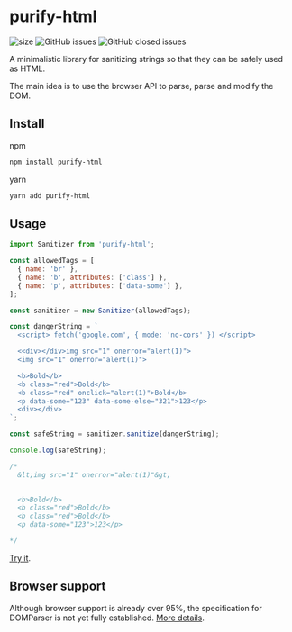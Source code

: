 # purify-html

![size](https://img.shields.io/github/languages/code-size/Aleksandr-JS-Developer/purify-html?style=flat-square)
![GitHub issues](https://img.shields.io/github/issues-raw/Aleksandr-JS-Developer/purify-html?style=flat-square)
![GitHub closed issues](https://img.shields.io/github/issues-closed-raw/Aleksandr-JS-Developer/purify-html?style=flat-square)

A minimalistic library for sanitizing strings so that they can be safely used as HTML.

The main idea is to use the browser API to parse, parse and modify the DOM.

## Install

npm

```bash
npm install purify-html
```

yarn

```bash
yarn add purify-html
```

## Usage

```javascript
import Sanitizer from 'purify-html';

const allowedTags = [
  { name: 'br' },
  { name: 'b', attributes: ['class'] },
  { name: 'p', attributes: ['data-some'] },
];

const sanitizer = new Sanitizer(allowedTags);

const dangerString = `
  <script> fetch('google.com', { mode: 'no-cors' }) </script>

  <<div></div>img src="1" onerror="alert(1)">
  <img src="1" onerror="alert(1)">

  <b>Bold</b>
  <b class="red">Bold</b>
  <b class="red" onclick="alert(1)">Bold</b>
  <p data-some="123" data-some-else="321">123</p>
  <div></div>
`;

const safeString = sanitizer.sanitize(dangerString);

console.log(safeString);

/*
  &lt;img src="1" onerror="alert(1)"&gt;
  

  <b>Bold</b>
  <b class="red">Bold</b>
  <b class="red">Bold</b>
  <p data-some="123">123</p>

*/
```

[Try it](https://codesandbox.io/s/lucid-mclean-6ere1w?file=/src/exampleFromReadme.js).

## Browser support

Although browser support is already over 95%, the specification for DOMParser is not yet fully established. [More details](https://caniuse.com/mdn-api_domparser_parsefromstring_html).
